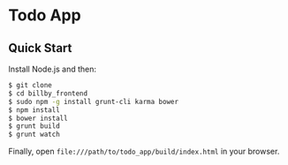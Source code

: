 Todo App
========

## Quick Start

Install Node.js and then:

```sh
$ git clone 
$ cd billby_frontend
$ sudo npm -g install grunt-cli karma bower
$ npm install
$ bower install
$ grunt build
$ grunt watch
```


Finally, open `file:///path/to/todo_app/build/index.html` in your browser.